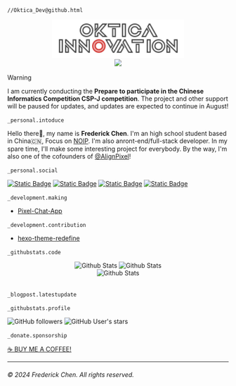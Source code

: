 ```finder
//Oktica_Dev@github.html
```

<div align="center">
  <a href="https://setbun.com/">
    <img src="logo-final/oktica-right-logo-neon-webkit-animation.svg" width="300px"/>
    <br>
    <img src="https://profile-counter.glitch.me/FrederickAsYou/count.svg"/>
  </a>
</div>

> [!WARNING]
> I am currently conducting the **Prepare to participate in the Chinese Informatics Competition CSP-J competition**. The project and other support will be paused for updates, and updates are expected to continue in August!

`_personal.intoduce`

Hello there👋, my name is **Frederick Chen**. I'm an high school student based in China🇨🇳, Focus on [NOIP](https://zh.wikipedia.org/wiki/%E5%85%A8%E5%9B%BD%E9%9D%92%E5%B0%91%E5%B9%B4%E4%BF%A1%E6%81%AF%E5%AD%A6%E5%A5%A5%E6%9E%97%E5%8C%B9%E5%85%8B%E8%81%94%E8%B5%9B). I'm also anront-end/full-stack developer. In my spare time, I'll make some interesting project for everybody. By the way, I'm also one of the cofounders of [@AlignPixel](https://github.com/AlignPixel)! 

`_personal.social`

[![Static Badge](https://img.shields.io/badge/Twitter(X)-blue?style=for-the-badge&logo=X&logoColor=white)](https://twitter.com/FrederickAsYou) [![Static Badge](https://img.shields.io/badge/Youtube-red?style=for-the-badge&logo=Youtube&logoColor=white)](https://www.youtube.com/@Fredgg0017) [![Static Badge](https://img.shields.io/badge/Mastodon-purple?style=for-the-badge&logo=mastodon&logoColor=white)](https://fairy.id/@bundragon) [![Static Badge](https://img.shields.io/badge/%40-Emal-green?style=for-the-badge&logoColor=white)](mailto:seventeen@ohdragonboi.cn)

`_development.making`

- [Pixel-Chat-App](https://github.com/AlignPixel/Pixel-Chat-App)

`_development.contribution`

- [hexo-theme-redefine](https://github.com/EvanNotFound/hexo-theme-redefine)

`_githubstats.code`

<div align="center">
  <img src="https://github-readme-stats.vercel.app/api?username=FrederickBun" width="300px" title="Github Stats" />
  <img src="https://github-readme-stats.vercel.app/api/top-langs/?username=FrederickBun&layout=compact" width="237px" title="Github Stats" />
  <br>
  <img src="https://github-profile-trophy.vercel.app/?username=FrederickBun&theme=flat&column=6&margin-w=15&margin-h=15" title="Github Stats" />
</div>

<br>

`_blogpost.latestupdate`

<!-- BLOG-POST-LIST:START -->
<!-- BLOG-POST-LIST:END -->

`_githubstats.profile`

![GitHub followers](https://img.shields.io/github/followers/FrederickBun?style=for-the-badge&logo=Github&logoColor=White)  ![GitHub User's stars](https://img.shields.io/github/stars/FrederickBun?style=for-the-badge&logo=github&logoColor=white) 

`_donate.sponsorship`

[☕️ BUY ME A COFFEE!](/DONATE.md)

---

###### &copy; 2024 Frederick Chen. All rights reserved. 
